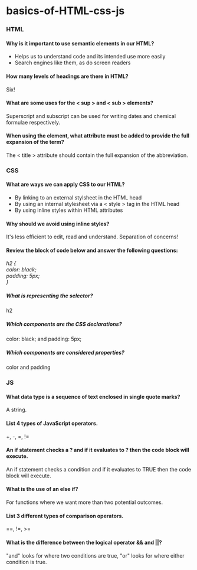 # basics-of-HTML-css-js

### HTML

#### Why is it important to use semantic elements in our HTML?

- Helps us to understand code and its intended use more easily
- Search engines like them, as do screen readers

#### How many levels of headings are there in HTML?

Six!

#### What are some uses for the < sup > and < sub > elements?

Superscript and subscript can be used for writing dates and chemical formulae respectively.

#### When using the <abbr> element, what attribute must be added to provide the full expansion of the term?

The < title > attribute should contain the full expansion of the abbreviation.

### CSS

#### What are ways we can apply CSS to our HTML?

- By linking to an external stylsheet in the HTML head
- By using an internal stylesheet via a < style > tag in the HTML head
- By using inline styles within HTML attributes

#### Why should we avoid using inline styles?

It's less efficient to edit, read and understand. Separation of concerns!

#### Review the block of code below and answer the following questions:

_h2 {_  
_color: black;_  
_padding: 5px;_  
_}_

##### What is representing the selector?

h2

##### Which components are the CSS declarations?

color: black; and padding: 5px;

##### Which components are considered properties?

color and padding

### JS

#### What data type is a sequence of text enclosed in single quote marks?

A string.

#### List 4 types of JavaScript operators.

+, -, =, !=

#### An if statement checks a ? and if it evaluates to ? then the code block will execute.

An if statement checks a condition and if it evaluates to TRUE then the code block will execute.

#### What is the use of an else if?

For functions where we want more than two potential outcomes.

#### List 3 different types of comparison operators.

==, !=, >=

#### What is the difference between the logical operator && and ||?

"and" looks for where two conditions are true, "or" looks for where either condition is true.
